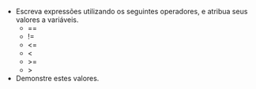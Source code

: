 - Escreva expressões utilizando os seguintes operadores, e atribua seus valores a variáveis.
    - ==
    - !=
    - <=
    - <
    - \>=
    - \>
- Demonstre estes valores.